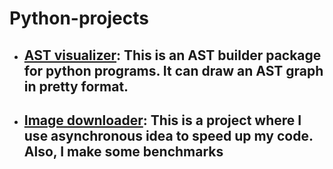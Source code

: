 # Python-projects

- ## [AST visualizer](packaging_ast_builder): This is an AST builder package for python programs. It can draw an AST graph in pretty format.

- ## [Image downloader](hw5): This is a project where I use asynchronous idea to speed up my code. Also, I make some benchmarks
